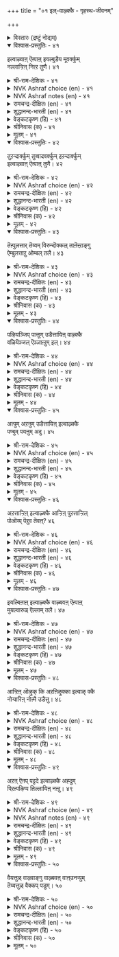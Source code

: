 +++
title = "०१ इल्-वाऴ्क्कै - गृहस्थ-जीवनम्"

+++

<details><summary>विस्तारः (द्रष्टुं नोद्यम्)</summary>

गृहस्थ-जीवनम्
</details>


<details open><summary>विश्वास-प्रस्तुतिः - ४१</summary>

इल्वाऴ्वाऩ् ऎऩ्पाऩ् इयल्बुडैय मूवर्क्कुम्  
नल्लाऱ्ऱिऩ् निऩ्ऱ तुणै। ४१  
</details>

<details><summary>श्री-राम-देशिकः - ४१</summary>

त्रयाणाम् अपि वर्णानां  
स्व-धर्मम् **अनुतिष्ठताम्** ।  
गृहस्थो धर्म-निरतो  
नित्यं साह्य-करो मतः ॥ ४१॥
</details>

<details><summary>NVK Ashraf choice (en) - ४१</summary>

००४१  
A householder is a steadfast friend  
To the other three orders in their virtuous paths.  
(P.S. Sundaram)  
</details>

<details><summary>NVK Ashraf notes (en) - ४१</summary>

४१. The three orders possibly refer to these stages: Student, Elders and Renunciates
</details>

<details><summary>रामचन्द्र-दीक्षितः (en) - ४१</summary>

41\. Kallāmai
</details>

<details><summary>शुद्धानन्द-भारती (en) - ४१</summary>

5\. இல்வாழ்க்கை - Married Life

1\. இல்வாழ்வான் என்பான் இயல்புடைய மூவர்க்கும்  
நல்லாற்றின் நின்ற துணை  
The ideal householder is he  
Who aids the natural orders there.         41  
</details>

<details><summary>वेङ्कटकृष्ण (हि) - ४१</summary>

41
धर्मशील जो आश्रमी, गृही छोड़ कर तीन ।  
स्थिर आश्रयदाता रहा, उनको गृही अदीन ॥
</details>

<details><summary>श्रीनिवास (क) - ४१</summary>

41. मनॆवार्तॆयुळ्ळवनु धर्मगुण शीलराद ब्रह्मचारि, वानप्रस्थ, सन्न्यासि ऎम्ब मूवरिगॆ अवरवर धर्मदल्लि सागलु बॆम्बलवागुत्तानॆ.

</details>

<details><summary>मूलम् - ४१</summary>

इल्वाऴ्वाऩ् ऎऩ्पाऩ् इयल्बुडैय मूवर्क्कुम्  
नल्लाऱ्ऱिऩ् निऩ्ऱ तुणै। ४१  
</details>

<details open><summary>विश्वास-प्रस्तुतिः - ४२</summary>

तुऱन्दार्क्कुम् तुव्वादवर्क्कुम् इऱन्दार्क्कुम्  
इल्वाऴ्वाऩ् ऎऩ्पाऩ् तुणै। ४२  
</details>

<details><summary>श्री-राम-देशिकः - ४२</summary>

यतीन् मृतान् दरिद्रांश् च  
निर्गतीन् अतिथीन् अपि ।  
गृहस्थो ऽन्नादि-दानेन  
स्वाश्रितान् अपि **रक्षति** ॥ ४२॥
</details>

<details><summary>NVK Ashraf choice (en) - ४२</summary>

००४२  
The householder supports the needs of  
Renunciates, ancestors and the poor.  
(Satguru Subramuniyaswami)  
</details>

<details><summary>रामचन्द्र-दीक्षितः (en) - ४२</summary>

42\. Kēļvi
</details>

<details><summary>शुद्धानन्द-भारती (en) - ४२</summary>

2\. துறந்தார்க்கும் துவ்வா தவர்க்கும் இறந்தார்க்கும்  
இல்வாழ்வான் என்பான் துணை  
His help the monk and retired share,  
And celebrate students are his care.         42  
</details>

<details><summary>वेङ्कटकृष्ण (हि) - ४२</summary>

42
उनका रक्षक है गृही, जो होते हैं दीन ।  
जो अनाथ हैं, और जो, मृतजन आश्रयहीन ॥
</details>

<details><summary>श्रीनिवास (क) - ४२</summary>

42. आश्रयविल्लदवरु, दरिद्ररु, सत्तवरु ऎल्लरिगू गृहस्थने आधार.

</details>

<details><summary>मूलम् - ४२</summary>

तुऱन्दार्क्कुम् तुव्वादवर्क्कुम् इऱन्दार्क्कुम्  
इल्वाऴ्वाऩ् ऎऩ्पाऩ् तुणै। ४२  
</details>

<details open><summary>विश्वास-प्रस्तुतिः - ४३</summary>

तॆऩ्पुलत्तार् तॆय्वम् विरुन्दॊक्कल् ताऩॆऩ्ऱाङ्गु  
ऐम्बुलत्ताऱु ओम्बल् तलै। ४३  
</details>

<details><summary>श्री-राम-देशिकः - ४३</summary>

पितृ-देवातिथीनां च  
बन्धूनाम् आत्मनस् तथा ।  
**सत्-कृतिर्** धर्म-मार्गेण  
गृहस्थस्य वरा **मता** ॥ ४३॥
</details>

<details><summary>NVK Ashraf choice (en) - ४३</summary>

००४३  
A householder's main duty is to serve these five:  
God, guests, kindred, ancestors and himself. *  
(Satguru Subramuniyaswami)  
</details>

<details><summary>रामचन्द्र-दीक्षितः (en) - ४३</summary>

43\. Aŗivuḑaimai
</details>

<details><summary>शुद्धानन्द-भारती (en) - ४३</summary>

3\. தென்புலத்தார் தெய்வம் விருந்தொக்கல் தானென்றாங்கு  
ஐம்புலத்தாறு ஓம்பல் தலை  
By dutiful householder's aid  
God, manes, kin, self and guests are served.         43  
</details>

<details><summary>वेङ्कटकृष्ण (हि) - ४३</summary>

43
पितर देव फिर अतिथि जन, बन्धु स्वयं मिल पाँच ।  
इनके प्रति कर्तव्य का, भरण धर्म है साँच ॥
</details>

<details><summary>श्रीनिवास (क) - ४३</summary>

43. पितृगळु, देवतॆगळु, अतिथिगळु, नॆण्टरिष्टरु मत्तु तानु- ई ऐवर ऋणगळन्नु सल्लिसुवुदे गृहस्थ धर्मद महोन्नत कर्तव्य.

</details>

<details><summary>मूलम् - ४३</summary>

तॆऩ्पुलत्तार् तॆय्वम् विरुन्दॊक्कल् ताऩॆऩ्ऱाङ्गु  
ऐम्बुलत्ताऱु ओम्बल् तलै। ४३  
</details>

<details open><summary>विश्वास-प्रस्तुतिः - ४४</summary>

पऴियञ्जिप् पात्तूण् उडैत्तायिऩ् वाऴ्क्कै  
वऴियॆञ्जल् ऎञ्ञाऩ्ऱुम् इल्। ४४  
</details>

<details><summary>श्री-राम-देशिकः - ४४</summary>

अपवाद-भयाद् वित्तं  
**सम्पाद्य** सकलैः सह ।  
**भुञ्जानस्य** गृहस्थास्य  
**निर्दुष्टं** जीवनं भवेत् ॥ ४४॥
</details>

<details><summary>NVK Ashraf choice (en) - ४४</summary>

००४४  
His life and lineage will never end  
who shuns blame and shares his food.  
(N.V.K. Ashraf), (P.S. Sundaram)  
</details>

<details><summary>रामचन्द्र-दीक्षितः (en) - ४४</summary>

44\. Kuŗŗam Kaţital
</details>

<details><summary>शुद्धानन्द-भारती (en) - ४४</summary>

4\. பழியஞ்சிப் பாத்தூண் உடைத்தாயின் வாழ்க்கை  
வழியெஞ்சல் எஞ்ஞான்றும் இல்  
Sin he shuns and food he shares  
His home is bright and brighter fares.         44  
</details>

<details><summary>वेङ्कटकृष्ण (हि) - ४४</summary>

44
पापभीरु हो धन कमा, बाँट यथोचित अंश ।  
जो भोगे उस पुरुष का, नष्ट न होगा वंश ॥
</details>

<details><summary>श्रीनिवास (क) - ४४</summary>

44. अपनिन्दॆगञ्जि, इतररॊन्दिगॆ तन्न स्वत्तन्नु हञ्चिकॊण्डु उण्णुववन वंशवु नाशविल्लदॆ चिरकाल उळियुत्तदॆ.

</details>

<details><summary>मूलम् - ४४</summary>

पऴियञ्जिप् पात्तूण् उडैत्तायिऩ् वाऴ्क्कै  
वऴियॆञ्जल् ऎञ्ञाऩ्ऱुम् इल्। ४४  
</details>

<details open><summary>विश्वास-प्रस्तुतिः - ४५</summary>

अऩ्पुम् अऱऩुम् उडैत्तायिऩ् इल्वाऴ्क्कै  
पण्बुम् पयऩुम् अदु। ४५  
</details>

<details><summary>श्री-राम-देशिकः - ४५</summary>

गार्हस्थ्य-जीवनं यत् स्यात्  
**स्नेह**-धर्म-समन्वितम् ।  
तद् एव सार्थकं लोके  
तद् +धि गार्हस्थ्यम् **उच्यते** ॥ ४५॥
</details>

<details><summary>NVK Ashraf choice (en) - ४५</summary>

००४५  
Family life actuated by love and virtue,  
Endows it with character and happiness  
(S.M. Diaz)  
</details>

<details><summary>रामचन्द्र-दीक्षितः (en) - ४५</summary>

45. The life of householder marked by love and rectitude is itself virtue and its fruit.
</details>

<details><summary>शुद्धानन्द-भारती (en) - ४५</summary>

5\. அன்பும் அறனும் உடைத்தாயின் இல்வாழ்க்கை  
பண்பும் பயனும் அது  
In grace and gain the home excels,  
Where love with virtue sweetly dwells.         45  
</details>

<details><summary>वेङ्कटकृष्ण (हि) - ४५</summary>

45
प्रेम- युक्त गार्हस्थ्य हो, तथा धर्म से पूर्ण ।  
तो समझो वह धन्य है, तथा सुफल से पूर्ण ॥
</details>

<details><summary>श्रीनिवास (क) - ४५</summary>

45. प्रीति, सच्चारित्र्यगळन्नु पडदरॆ, अदे गृहस्थ धर्मद कीर्ति मत्तु फलगळु.

</details>

<details><summary>मूलम् - ४५</summary>

अऩ्पुम् अऱऩुम् उडैत्तायिऩ् इल्वाऴ्क्कै  
पण्बुम् पयऩुम् अदु। ४५  
</details>

<details open><summary>विश्वास-प्रस्तुतिः - ४६</summary>

अऱत्ताऱ्ऱिऩ् इल्वाऴ्क्कै आऱ्ऱिऩ् पुऱत्ताऱ्ऱिल्  
पोऒय्प् पॆऱुव तॆवऩ्? ४६  
</details>

<details><summary>श्री-राम-देशिकः - ४६</summary>

गार्हस्थ्य-जीवनं येन  
धर्म्ये मार्गे **प्रवर्त्येते** ।  
किं वा प्रयोजनं तस्य  
वानप्रस्थादिना पथा ॥ ४६॥ +++(4)+++
</details>

<details><summary>NVK Ashraf choice (en) - ४६</summary>

००४६  
What gains are there in other paths  
When one leads the virtuous path of householder?  
(N.V.K. Ashraf)  
</details>

<details><summary>रामचन्द्र-दीक्षितः (en) - ४६</summary>

46\. Śiŗŗinañ cērāmai
</details>

<details><summary>शुद्धानन्द-भारती (en) - ४६</summary>

6\. அறத்தாற்றின் இல்வாழ்க்கை யாற்றின் புறத்தாற்றிற்  
போஒய்ப் பெறுவது எவன்.  
Who turns from righteous family  
To be a monk, what profits he?         46  
</details>

<details><summary>वेङ्कटकृष्ण (हि) - ४६</summary>

46
धर्म मार्ग पर यदि गृही, चलायगा निज धर्म ।  
ग्रहण करे वह किसलिये, फिर अपराश्रम धर्म ॥
</details>

<details><summary>श्रीनिवास (क) - ४६</summary>

46. धर्ममार्गदल्लि (सस्मार्गदल्लि) कुटुम्ब जीवन नडसिदरॆ, बेरॆ मार्गगळिन्द होगि पडॆयुवुदादरू एनु?

</details>

<details><summary>मूलम् - ४६</summary>

अऱत्ताऱ्ऱिऩ् इल्वाऴ्क्कै आऱ्ऱिऩ् पुऱत्ताऱ्ऱिल्  
पोऒय्प् पॆऱुव तॆवऩ्? ४६  
</details>

<details open><summary>विश्वास-प्रस्तुतिः - ४७</summary>

इयल्बिऩाऩ् इल्वाऴ्क्कै वाऴ्बवऩ् ऎऩ्पाऩ्  
मुयल्वारुळ् ऎल्लाम् तलै। ४७  
</details>

<details><summary>श्री-राम-देशिकः - ४७</summary>

धर्मेण वर्त्मना यस् तु  
गार्हस्थ्यम् **उपसेवते** ।  
मार्गन्तरोपजीविभ्यः  
स **प्रशस्तो** निगद्यते ॥ ४७॥
</details>

<details><summary>NVK Ashraf choice (en) - ४७</summary>

००४७  
Foremost among those who strive for release,  
Are the householders leading a righteous life. *  
(Satguru Subramuniyaswami)  
</details>

<details><summary>रामचन्द्र-दीक्षितः (en) - ४७</summary>

47\. Terindu Śeyal Vakai
</details>

<details><summary>शुद्धानन्द-भारती (en) - ४७</summary>

7\. இயல்பினான் இல்வாழ்க்கை வாழ்பவன் என்பான்  
முயல்வாருள் எல்லாம் தலை  
Of all who strive for bliss, the great  
Is he who leads the married state.         47  
</details>

<details><summary>वेङ्कटकृष्ण (हि) - ४७</summary>

47
भरण गृहस्थी धर्म का, जो भी करे गृहस्थ ।  
साधकगण के मध्य वह, होता है अग्रस्थ ॥
</details>

<details><summary>श्रीनिवास (क) - ४७</summary>

47. (ऎल्लरू मॆच्चुव हागॆ) धर्मगुणदिन्द कुटुम्ब जीवनवन्नु नडॆसुववनु, (बाळिन श्रेयस्सिगागि) तपस्सु मॊदलाद हलवु तॆरद प्रयत्नगळन्नु नडसुववरॊळगॆल्ला मिगिलादवनु.

</details>

<details><summary>मूलम् - ४७</summary>

इयल्बिऩाऩ् इल्वाऴ्क्कै वाऴ्बवऩ् ऎऩ्पाऩ्  
मुयल्वारुळ् ऎल्लाम् तलै। ४७  
</details>

<details open><summary>विश्वास-प्रस्तुतिः - ४८</summary>

आऱ्ऱिऩ् ऒऴुक् कि अऱऩिऴुक्का इल्वाऴ् क्कै  
नोऱ्पारिऩ् नोऩ्मै उडैत्तु। ४८  
</details>

<details><summary>श्री-राम-देशिकः - ४८</summary>

**कारयित्वा** परैर् धर्मे  
धर्म-**मार्गावलम्बिनः** ।  
जीवनं च गृगस्थस्य  
**श्लाघ्यते** यतिजीवनात् ॥ ४८॥
</details>

<details><summary>NVK Ashraf choice (en) - ४८</summary>

००४८  
A virtuous householder endures  
More than the penance of the penance doer. *  
(S.M. Diaz), (W.H. Drew and J. Lazarus)  
</details>

<details><summary>रामचन्द्र-दीक्षितः (en) - ४८</summary>

48\. Valiyaŗital
</details>

<details><summary>शुद्धानन्द-भारती (en) - ४८</summary>

8\. ஆற்றின் ஒழுக்கி அறனிழுக்கா இல்வாழ்க்கை  
நோற்பாரின் நோன்மை உடைத்து  
Straight in virtue, right in living  
Make men brighter than monks praying.         48  
</details>

<details><summary>वेङ्कटकृष्ण (हि) - ४८</summary>

48
अच्युत रह निज धर्म पर, सबको चला सुराह ।  
क्षमाशील गार्हस्थ्य है, तापस्य से अचाह ॥
</details>

<details><summary>श्रीनिवास (क) - ४८</summary>

48. इतररन्नु सस्मार्गदल्लि हच्चि, तानू धर्ममार्गदिन्द विमुखनागदॆ इरुववन कुटुम्ब जीवनवु, तपस्विगळिगिन्त हॆच्चु तपोबलवुळ्ळद्दु.

</details>

<details><summary>मूलम् - ४८</summary>

आऱ्ऱिऩ् ऒऴुक् कि अऱऩिऴुक्का इल्वाऴ् क्कै  
नोऱ्पारिऩ् नोऩ्मै उडैत्तु। ४८  
</details>

<details open><summary>विश्वास-प्रस्तुतिः - ४९</summary>

अऱऩ् ऎऩप् पट्टदे इल्वाऴ्क्कै अह्दुम्  
पिऱऩ्पऴिप्प तिल्लायिऩ् नऩ्ऱु। ४९  
</details>

<details><summary>श्री-राम-देशिकः - ४९</summary>

स एव धर्मशब्दार्थो यद्धि गार्हस्थ्यजीवनम् ।  
गृहस्थधर्म एवात्र धर्मशब्देन कथ्यते ॥ ४९॥
</details>

<details><summary>NVK Ashraf choice (en) - ४९</summary>

००४९  
Domestic life is proclaimed virtuous  
And it is praiseworthy if free from blame. *  
(K. Krishnaswamy & Vijaya Ramkumar)  
</details>

<details><summary>NVK Ashraf notes (en) - ४९</summary>

४९. There are two different renderings of this couplet. The word "अह्दुम्" is taken to mean "especially or that too" and also as "the other one also". The other one is obviously a reference to monastic or ascetic life. (Satguru Subramuniyaswami), ( Shuddhananda Bharatiar), (G.U. Pope) and (W.H. Drew and J. Lazarus) have followed the latter interpretation. (P.S. Sundaram), (K. Kannan), (K. Krishnaswamy & Vijaya Ramkumar), (J. Narayanaswamy), (V.V.S. Aiyar), (K. Krishnaswamy & Vijaya Ramkumar) and (K.R. Srinivasa Iyengar) have translated the couplet the other way. (Satguru Subramuniyaswami) has translated as: "Domestic life is called virtue, but the other one is also good if lived beyond blame". *  
</details>

<details><summary>रामचन्द्र-दीक्षितः (en) - ४९</summary>

49\. Kālam Aŗital
</details>

<details><summary>शुद्धानन्द-भारती (en) - ४९</summary>

9\. அறனெனப் பட்டதே இல்வாழ்க்கை அஃதும்  
பிறன்பழிப்பது இல்லாயின் நன்று  
Home-life and virtue, are the same;  
Which spotless monkhood too can claim.         49  
</details>

<details><summary>वेङ्कटकृष्ण (हि) - ४९</summary>

49
जीवन ही गार्हस्थ्य का, कहलाता है धर्म ।  
अच्छा हो यदि वह बना, जन-निन्दा बिन धर्म ॥
</details>

<details><summary>श्रीनिवास (क) - ४९</summary>

49. धर्मवॆन्दॆनिसिकॊळ्ळुवुदे गृहधर्म ; अदू परर अषकीर्ति, निन्दॆगळिगॆ गुरियागदिद्दरॆ मत्तष्टु शोभिसुत्तदॆ.

</details>

<details><summary>मूलम् - ४९</summary>

अऱऩ् ऎऩप् पट्टदे इल्वाऴ्क्कै अह्दुम्  
पिऱऩ्पऴिप्प तिल्लायिऩ् नऩ्ऱु। ४९  
</details>

<details open><summary>विश्वास-प्रस्तुतिः - ५०</summary>

वैयत्तुळ् वाऴ्वाङ्गु वाऴ्बवऩ् वाऩ्उनऱ्युम्  
तॆय्वत्तुळ् वैक्कप् पडुम्। ५०  
</details>

<details><summary>श्री-राम-देशिकः - ५०</summary>

धर्ममार्गमनुल्लङ्घय गृहस्थो यदि जीवति ।  
देववत्पूजितः सोऽत्र देवलोकं ततो व्रजेत् ॥ ५०॥
</details>

<details><summary>NVK Ashraf choice (en) - ५०</summary>

००५०  
He who lives his life in this world as he should,  
Ranks with the gods in the heaven.  
(C. Rajagopalachari)  
</details>

<details><summary>रामचन्द्र-दीक्षितः (en) - ५०</summary>

50\. vaiyattuḷ vāḻvāṅku vāḻpavaṉ vāṉ uṟaiyum  
teyvattuḷ vaikkappaṭum.

50\. He who lives the true life of the householder on earth becomes one among the gods in Heaven.
</details>

<details><summary>शुद्धानन्द-भारती (en) - ५०</summary>

10\. வையத்துள் வாழ்வாங்கு வாழ்பவன் வானுறையும்  
தெய்வத்துள் வைக்கப் படும்  
He is a man of divine worth  
Who lives in ideal home on earth.         50  
</details>

<details><summary>वेङ्कटकृष्ण (हि) - ५०</summary>

50
इस जग में है जो गृही, धर्मनिष्ठ मतिमान ।  
देवगणों में स्वर्ग के, पावेगा सम्मान ॥
</details>

<details><summary>श्रीनिवास (क) - ५०</summary>

50. ई लोकदल्लि बाळबेकाद रीतियल्लि धर्मदिन्द नडॆयुववनु स्वर्गवासिगळाद देवतॆगळ नडुवॆ शोभिसल्पडुवनु. (बसवेश्वर वचन : इल्लि सल्लुवरु अल्लियू सल्लुवरय्या. )
</details>

<details><summary>मूलम् - ५०</summary>

वैयत्तुळ् वाऴ्वाङ्गु वाऴ्बवऩ् वाऩ्उनऱ्युम्  
तॆय्वत्तुळ् वैक्कप् पडुम्। ५०  
</details>

